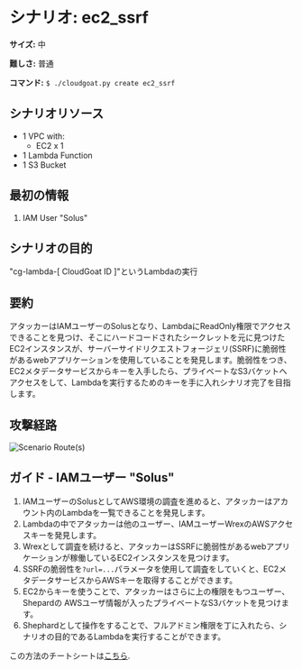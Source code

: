 # シナリオ: ec2_ssrf

**サイズ:** 中

**難しさ:** 普通

**コマンド:** `$ ./cloudgoat.py create ec2_ssrf`

## シナリオリソース

- 1 VPC with:
	- EC2 x 1
- 1 Lambda Function
- 1 S3 Bucket

## 最初の情報

1. IAM User "Solus"

## シナリオの目的

"cg-lambda-[ CloudGoat ID ]"というLambdaの実行

## 要約

アタッカーはIAMユーザーのSolusとなり、LambdaにReadOnly権限でアクセスできることを見つけ、そこにハードコードされたシークレットを元に見つけたEC2インスタンスが、サーバーサイドリクエストフォージェリ(SSRF)に脆弱性があるwebアプリケーションを使用していることを発見します。脆弱性をつき、EC2メタデータサービスからキーを入手したら、プライベートなS3バケットへアクセスをして、Lambdaを実行するためのキーを手に入れシナリオ完了を目指します。

## 攻撃経路

![Scenario Route(s)](https://www.lucidchart.com/publicSegments/view/3117f737-3290-48c6-b0bf-e122a305858d/image.png)

## ガイド - IAMユーザー "Solus"

1. IAMユーザーのSolusとしてAWS環境の調査を進めると、アタッカーはアカウント内のLambdaを一覧できることを発見します。
2. Lambdaの中でアタッカーは他のユーザー、IAMユーザーWrexのAWSアクセスキーを発見します。
3. Wrexとして調査を続けると、アタッカーはSSRFに脆弱性があるwebアプリケーションが稼働しているEC2インスタンスを見つけます。
4. SSRFの脆弱性を`?url=...`パラメータを使用して調査をしていくと、EC2メタデータサービスからAWSキーを取得することができます。
5. EC2からキーを使うことで、アタッカーはさらに上の権限をもつユーザー、Shepardの
AWSユーザ情報が入ったプライベートなS3バケットを見つけます。
6. Shephardとして操作をすることで、フルアドミン権限を丁に入れたら、シナリオの目的であるLambdaを実行することができます。

この方法のチートシートは[こちら](./cheat_sheet_solus.md).
